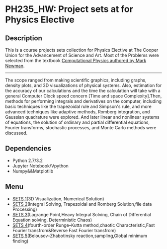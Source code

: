 PH235_HW: Project sets at for Physics Elective
=========================================

## Description
This is a course projects sets collection for Physics Elective at The Cooper Union for the Advancement of Science and Art. 
Most of the Problems were selected from the textbook [Computational Physics authored by Mark Newman](http://www-personal.umich.edu/~mejn/cp/).
***
The scope ranged from making scientific graphics, including graphs, density plots, and 3D visualizations of physical systems. 
Also, estimation for the accuracy of our calculations and the time the calculation will take with a general Computer Clock speed concern
[Time and space Complexity].Then, methods for performing integrals and derivatives on the computer, including basic techniques like the trapezoidal rule and Simpson's rule, and more advanced techniques like adaptive methods, Romberg integration, and Gaussian quadrature
were explored. And later linear and nonlinear systems of equations, the solution of ordinary and partial differential equations, Fourier transforms, stochastic processes, and Monte Carlo methods were discussed.

## Dependencies ##
* Python 2.7/3.2
* Jupyter Notebook/Vpython
* Numpy&&Matplotlib

## Menu ##
* [SETS 1](https://github.com/ZhekaiJin/PH235_HW/tree/master/HW_1)(3D Visualization, Numerical Solution)
* [SETS 2](https://github.com/ZhekaiJin/PH235_HW/tree/master/HW_2)(Integral Solving, Trapezoidal and Romberg Solution,file data Processing)
* [SETS 3](https://github.com/ZhekaiJin/PH235_HW/tree/master/HW_3)(Lagrange Point,Heavy Integral Solving, Chain of Differential Equation solving, Deterministic Chaos)
* [SETS 4](https://github.com/ZhekaiJin/PH235_HW/tree/master/HW_4)(fourth-order Runge–Kutta method,chaotic Characteristic,Fast Fourier transfrom&Reverse Fast Fourier transfrom)
* [SETS 5](https://github.com/ZhekaiJin/PH235_HW/tree/master/HW_5)(Belousov–Zhabotinsky reaction,sampling,Global minimum finding)
